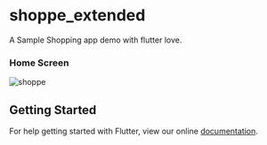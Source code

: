 # shoppe_extended

A Sample Shopping app demo with flutter love.

### Home Screen

![shoppe](https://user-images.githubusercontent.com/24780524/42126463-d62c115c-7ca6-11e8-831b-11e9d3520f00.png)

## Getting Started

For help getting started with Flutter, view our online
[documentation](https://flutter.io/).

